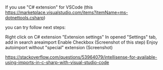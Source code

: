 If you use "C# extension" for VSCode (this https://marketplace.visualstudio.com/items?itemName=ms-dotnettools.csharp)

you can try follow next steps:

Right click on C# extension
"Extension settings"
In opened "Settings" tab, add in search areaimport
Enable Checkbox (Screenshot of this step)
Enjoy autoimport without "special" extension (Screenshot)

https://stackoverflow.com/questions/53964079/intellisense-for-available-using-imports-in-c-sharp-with-visual-studio-code